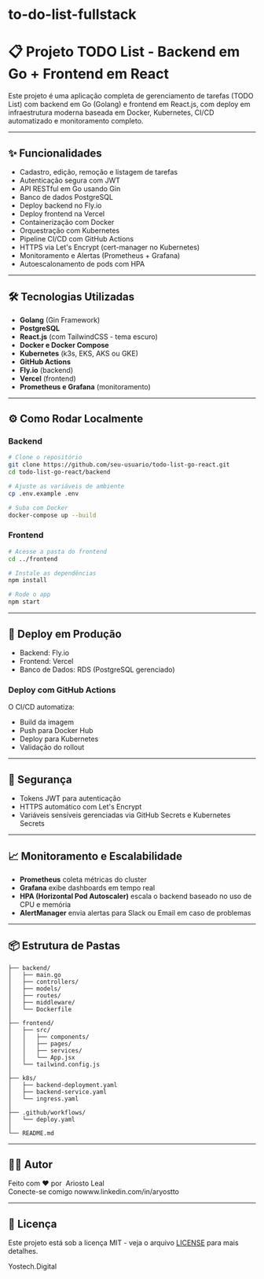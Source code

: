 # to-do-list-fullstack

# 📋 Projeto TODO List - Backend em Go + Frontend em React

Este projeto é uma aplicação completa de gerenciamento de tarefas (TODO List) com backend em Go (Golang) e frontend em React.js, com deploy em infraestrutura moderna baseada em Docker, Kubernetes, CI/CD automatizado e monitoramento completo.

---

## ✨ Funcionalidades

- Cadastro, edição, remoção e listagem de tarefas
- Autenticação segura com JWT
- API RESTful em Go usando Gin
- Banco de dados PostgreSQL
- Deploy backend no Fly.io
- Deploy frontend na Vercel
- Containerização com Docker
- Orquestração com Kubernetes
- Pipeline CI/CD com GitHub Actions
- HTTPS via Let's Encrypt (cert-manager no Kubernetes)
- Monitoramento e Alertas (Prometheus + Grafana)
- Autoescalonamento de pods com HPA

---

## 🛠️ Tecnologias Utilizadas

- **Golang** (Gin Framework)
- **PostgreSQL**
- **React.js** (com TailwindCSS - tema escuro)
- **Docker e Docker Compose**
- **Kubernetes** (k3s, EKS, AKS ou GKE)
- **GitHub Actions**
- **Fly.io** (backend)
- **Vercel** (frontend)
- **Prometheus e Grafana** (monitoramento)

---

## ⚙️ Como Rodar Localmente

### Backend

```bash
# Clone o repositório
git clone https://github.com/seu-usuario/todo-list-go-react.git
cd todo-list-go-react/backend

# Ajuste as variáveis de ambiente
cp .env.example .env

# Suba com Docker
docker-compose up --build
```

### Frontend

```bash
# Acesse a pasta do frontend
cd ../frontend

# Instale as dependências
npm install

# Rode o app
npm start
```

---

## 🚀 Deploy em Produção

- Backend: Fly.io
- Frontend: Vercel
- Banco de Dados: RDS (PostgreSQL gerenciado)

### Deploy com GitHub Actions

O CI/CD automatiza:

- Build da imagem
- Push para Docker Hub
- Deploy para Kubernetes
- Validação do rollout

---

## 🔐 Segurança

- Tokens JWT para autenticação
- HTTPS automático com Let's Encrypt
- Variáveis sensíveis gerenciadas via GitHub Secrets e Kubernetes Secrets

---

## 📈 Monitoramento e Escalabilidade

- **Prometheus** coleta métricas do cluster
- **Grafana** exibe dashboards em tempo real
- **HPA (Horizontal Pod Autoscaler)** escala o backend baseado no uso de CPU e memória
- **AlertManager** envia alertas para Slack ou Email em caso de problemas

---

## 📦 Estrutura de Pastas

```plaintext
├── backend/
│   ├── main.go
│   ├── controllers/
│   ├── models/
│   ├── routes/
│   ├── middleware/
│   └── Dockerfile
│
├── frontend/
│   ├── src/
│   │   ├── components/
│   │   ├── pages/
│   │   ├── services/
│   │   └── App.jsx
│   └── tailwind.config.js
│
├── k8s/
│   ├── backend-deployment.yaml
│   ├── backend-service.yaml
│   └── ingress.yaml
│
├── .github/workflows/
│   └── deploy.yaml
│
└── README.md
```

---

## 🧑‍💻 Autor

Feito com ❤️ por  Ariosto Leal\
Conecte-se comigo nowww\.linkedin.com/in/aryostto



---

## 📝 Licença

Este projeto está sob a licença MIT - veja o arquivo [LICENSE](LICENSE) para mais detalhes.



Yostech.Digital






